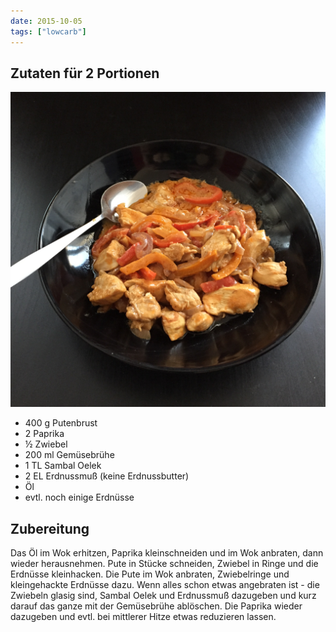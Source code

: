 ```yaml
---
date: 2015-10-05
tags: ["lowcarb"]
---
```


## Zutaten für 2 Portionen
![](../uploads/puten-erdnuss-wok.jpg)
- 400 g     Putenbrust
- 2         Paprika
- ½         Zwiebel
- 200 ml    Gemüsebrühe
- 1 TL      Sambal Oelek
- 2 EL      Erdnussmuß (keine Erdnussbutter)
- Öl
- evtl. noch einige Erdnüsse

## Zubereitung
Das Öl im Wok erhitzen, Paprika kleinschneiden und im Wok anbraten, dann wieder herausnehmen. Pute in Stücke schneiden, Zwiebel in Ringe und die Erdnüsse kleinhacken. Die Pute im Wok anbraten, Zwiebelringe und kleingehackte Erdnüsse dazu. Wenn alles schon etwas angebraten ist - die Zwiebeln glasig sind, Sambal Oelek und Erdnussmuß dazugeben und kurz darauf das ganze mit der Gemüsebrühe ablöschen.
Die Paprika wieder dazugeben und evtl. bei mittlerer Hitze etwas reduzieren lassen.
